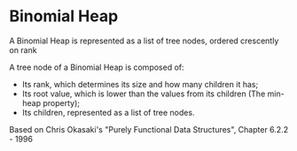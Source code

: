 # Binomial Heap

A Binomial Heap is represented as a list of tree nodes, ordered crescently on rank

A tree node of a Binomial Heap is composed of:

- Its rank, which determines its size and how many children it has;
- Its root value, which is lower than the values from its children (The min-heap property);
- Its children, represented as a list of tree nodes.

Based on Chris Okasaki's "Purely Functional Data Structures", Chapter 6.2.2 - 1996
